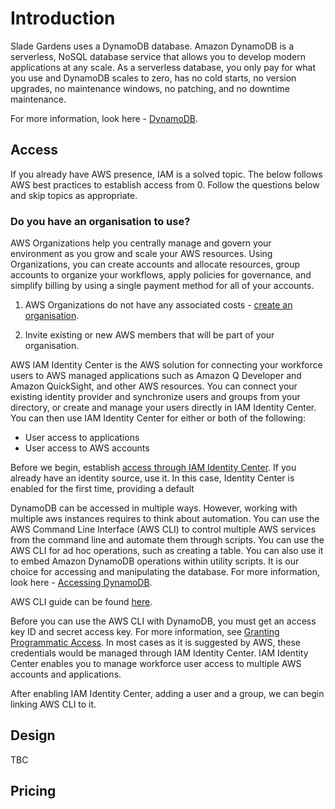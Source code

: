 # Introduction 
Slade Gardens uses a DynamoDB database. Amazon DynamoDB is a serverless, NoSQL database service that allows you to develop modern applications at any scale. As a serverless database, you only pay for what you use and DynamoDB scales to zero, has no cold starts, no version upgrades, no maintenance windows, no patching, and no downtime maintenance.

For more information, look here - [DynamoDB](https://aws.amazon.com/dynamodb/).

## Access
If you already have AWS presence, IAM is a solved topic. The below follows AWS best practices to establish access from 0. Follow the questions below and skip topics as appropriate.

### Do you have an organisation to use?
AWS Organizations help you centrally manage and govern your environment as you grow and scale your AWS resources. Using Organizations, you can create accounts and allocate resources, group accounts to organize your workflows, apply policies for governance, and simplify billing by using a single payment method for all of your accounts.

1. AWS Organizations do not have any associated costs - [create an organisation](https://docs.aws.amazon.com/organizations/latest/userguide/orgs_tutorials_basic.html#tutorial-orgs-step1).

2. Invite existing or new AWS members that will be part of your organisation.






AWS IAM Identity Center is the AWS solution for connecting your workforce users to AWS managed applications such as Amazon Q Developer and Amazon QuickSight, and other AWS resources. You can connect your existing identity provider and synchronize users and groups from your directory, or create and manage your users directly in IAM Identity Center. You can then use IAM Identity Center for either or both of the following:
 - User access to applications
 - User access to AWS accounts

Before we begin, establish [access through IAM Identity Center](https://docs.aws.amazon.com/singlesignon/latest/userguide/getting-started.html). If you already have an identity source, use it. In this case, Identity Center is enabled for the first time, providing a default  

DynamoDB can be accessed in multiple ways. However, working with multiple aws instances requires to think about automation. You can use the AWS Command Line Interface (AWS CLI) to control multiple AWS services from the command line and automate them through scripts. You can use the AWS CLI for ad hoc operations, such as creating a table. You can also use it to embed Amazon DynamoDB operations within utility scripts. It is our choice for accessing and manipulating the database. For more information, look here - [Accessing DynamoDB](https://docs.aws.amazon.com/amazondynamodb/latest/developerguide/AccessingDynamoDB.html#Tools.CLI).

AWS CLI guide can be found [here](https://docs.aws.amazon.com/cli/latest/userguide/getting-started-install.html).

Before you can use the AWS CLI with DynamoDB, you must get an access key ID and secret access key. For more information, see [Granting Programmatic Access](https://docs.aws.amazon.com/amazondynamodb/latest/developerguide/SettingUp.DynamoWebService.html#SettingUp.DynamoWebService.GetCredentials). In most cases as it is suggested by AWS, these credentials would be managed through IAM Identity Center. IAM Identity Center enables you to manage workforce user access to multiple AWS accounts and applications.

After enabling IAM Identity Center, adding a user and a group, we can begin linking AWS CLI to it.

## Design
TBC

## Pricing

